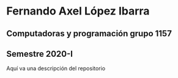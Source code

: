 # Fernando Axel López Ibarra
## Computadoras y programación grupo 1157
## Semestre 2020-I

Aquí va una descripción del repositorio
